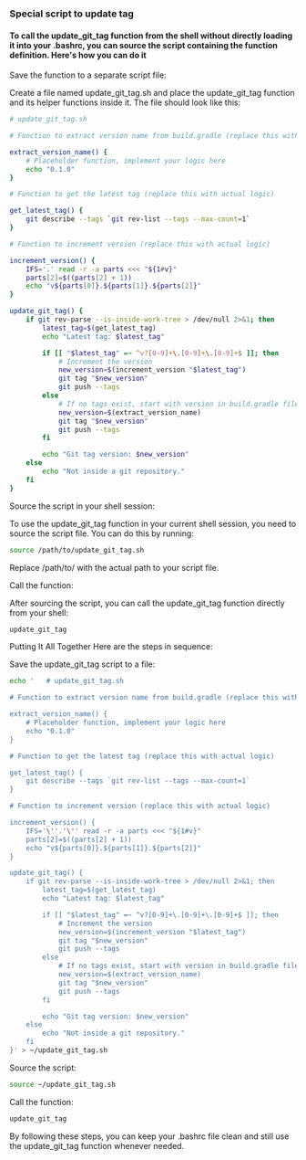 <!--markdownlint-disable MD041-->

### Special script to update tag ###

#### To call the update_git_tag function from the shell without directly loading it into your .bashrc, you can source the script containing the function definition. Here's how you can do it ####

Save the function to a separate script file:

Create a file named update_git_tag.sh and place the update_git_tag function and its helper functions inside it. The file should look like this:

```bash
# update_git_tag.sh

# Function to extract version name from build.gradle (replace this with actual extraction logic)

extract_version_name() {
    # Placeholder function, implement your logic here
    echo "0.1.0"
}

# Function to get the latest tag (replace this with actual logic)

get_latest_tag() {
    git describe --tags `git rev-list --tags --max-count=1`
}

# Function to increment version (replace this with actual logic)

increment_version() {
    IFS='.' read -r -a parts <<< "${1#v}"
    parts[2]=$((parts[2] + 1))
    echo "v${parts[0]}.${parts[1]}.${parts[2]}"
}

update_git_tag() {
    if git rev-parse --is-inside-work-tree > /dev/null 2>&1; then
        latest_tag=$(get_latest_tag)
        echo "Latest tag: $latest_tag"

        if [[ "$latest_tag" =~ ^v?[0-9]+\.[0-9]+\.[0-9]+$ ]]; then
            # Increment the version
            new_version=$(increment_version "$latest_tag")
            git tag "$new_version"
            git push --tags
        else
            # If no tags exist, start with version in build.gradle file
            new_version=$(extract_version_name)
            git tag "$new_version"
            git push --tags
        fi

        echo "Git tag version: $new_version"
    else
        echo "Not inside a git repository."
    fi
}

```

Source the script in your shell session:

To use the update_git_tag function in your current shell session, you need to source the script file. You can do this by running:

```bash
source /path/to/update_git_tag.sh
```

Replace /path/to/ with the actual path to your script file.

Call the function:

After sourcing the script, you can call the update_git_tag function directly from your shell:

```bash
update_git_tag
```

Putting It All Together
Here are the steps in sequence:

Save the update_git_tag script to a file:

```bash
echo '   # update_git_tag.sh

# Function to extract version name from build.gradle (replace this with actual extraction logic) 

extract_version_name() {
    # Placeholder function, implement your logic here
    echo "0.1.0"
}

# Function to get the latest tag (replace this with actual logic)

get_latest_tag() {
    git describe --tags `git rev-list --tags --max-count=1`
}

# Function to increment version (replace this with actual logic)

increment_version() {
    IFS='\''.'\'' read -r -a parts <<< "${1#v}"
    parts[2]=$((parts[2] + 1))
    echo "v${parts[0]}.${parts[1]}.${parts[2]}"
}

update_git_tag() {
    if git rev-parse --is-inside-work-tree > /dev/null 2>&1; then
        latest_tag=$(get_latest_tag)
        echo "Latest tag: $latest_tag"

        if [[ "$latest_tag" =~ ^v?[0-9]+\.[0-9]+\.[0-9]+$ ]]; then
            # Increment the version
            new_version=$(increment_version "$latest_tag")
            git tag "$new_version"
            git push --tags
        else
            # If no tags exist, start with version in build.gradle file
            new_version=$(extract_version_name)
            git tag "$new_version"
            git push --tags
        fi

        echo "Git tag version: $new_version"
    else
        echo "Not inside a git repository."
    fi
}' > ~/update_git_tag.sh

```

Source the script:

```bash
source ~/update_git_tag.sh
```

Call the function:

```bash
update_git_tag
```

By following these steps, you can keep your .bashrc file clean and still use the update_git_tag function whenever needed.
